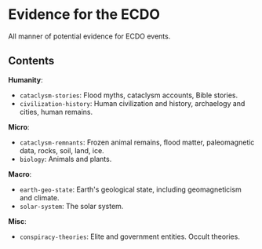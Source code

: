 # Evidence for the ECDO

All manner of potential evidence for ECDO events.

## Contents

**Humanity**:
- `cataclysm-stories`: Flood myths, cataclysm accounts, Bible stories.
- `civilization-history`: Human civilization and history, archaelogy and cities, human remains.

**Micro**:
- `cataclysm-remnants`: Frozen animal remains, flood matter, paleomagnetic data, rocks, soil, land, ice.
- `biology`: Animals and plants.

**Macro**:
- `earth-geo-state`: Earth's geological state, including geomagneticism and climate.
- `solar-system`: The solar system.

**Misc**:
- `conspiracy-theories`: Elite and government entities. Occult theories.
